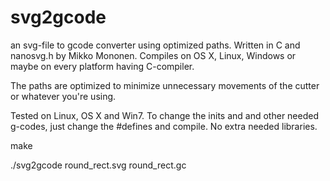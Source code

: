 svg2gcode
=========

an svg-file to gcode converter using optimized paths. Written in C and nanosvg.h by Mikko Mononen. 
Compiles on OS X, Linux, Windows or maybe on every platform having C-compiler.

The paths are optimized to minimize unnecessary movements of the cutter or whatever you're using.

Tested on Linux, OS X and Win7. To change the inits and and other needed g-codes, just change the #defines and compile.
No extra needed libraries.


make

./svg2gcode round_rect.svg round_rect.gc

